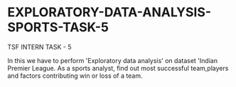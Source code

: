 # EXPLORATORY-DATA-ANALYSIS-SPORTS-TASK-5
TSF INTERN TASK - 5

In this we have to perform 'Exploratory data analysis' on dataset 'Indian Premier League. As a sports analyst, find out most successful team,players and factors contributing win or loss of a team.
